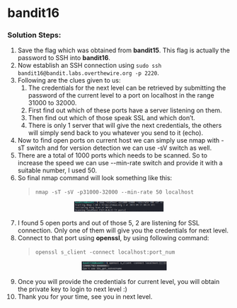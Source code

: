 # bandit16

### Solution Steps:

1. Save the flag which was obtained from **bandit15**. This flag is actually the password to SSH into **bandit16**.
2. Now establish an SSH connection using `sudo ssh bandit16@bandit.labs.overthewire.org -p 2220`.
3. Following are the clues given to us:
   1. The credentials for the next level can be retrieved by submitting the password of the current level to a port on localhost in the range 31000 to 32000.
   2. First find out which of these ports have a server listening on them. 
   3. Then find out which of those speak SSL and which don’t. 
   4. There is only 1 server that will give the next credentials, the others will simply send back to you whatever you send to it (echo).
4. Now to find open ports on current host we can simply use nmap with -sT switch and for version detection we can use -sV switch as well. 
5. There are a total of 1000 ports which needs to be scanned. So to increase the speed we can use --min-rate switch and provide it with a suitable number, I used 50.
6. So final nmap command will look something like this:
   > `nmap -sT -sV -p31000-32000 --min-rate 50 localhost`
<p align="center"><img src="bandit16-nmap.png" alt="" width="40%" height="40%"></p>

7. I found 5 open ports and out of those 5, 2 are listening for SSL connection. Only one of them will give you the credentials for next level.
8. Connect to that port using **openssl**, by using following command:
   > `openssl s_client -connect localhost:port_num`
   <p align="center"><img src="bandit16-ssl-connection.png" alt="" width="40%" height="40%"></p>
9. Once you will provide the credentials for current level, you will obtain the private key to login to next level :)
10. Thank you for your time, see you in next level.